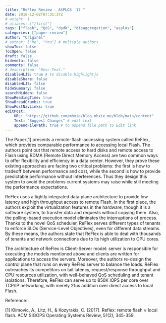 ```yaml
---
title: "ReFlex Review - ASPLOS '17 "
date: 2018-12-02T07:31:37Z
# weight: 1
# aliases: ["/first"]
tags: ["flash", "QoS", "dpdk", "disaggregation", "asplos"]
categories: ["paper-review"]
author: "Original"
# author: ["Me", "You"] # multiple authors
showToc: false
TocOpen: false
draft: false
hidemeta: false
comments: false
# description: "Desc Text."
disableHLJS: true # to disable highlightjs
disableShare: false
disableHLJS: false
hideSummary: false
searchHidden: false
ShowReadingTime: true
ShowBreadCrumbs: true
ShowPostNavLinks: true
editPost:
    URL: "https://github.com/mhxie/blog.mhxie.me/blob/main/content"
    Text: "Suggest Changes" # edit text
    appendFilePath: true # to append file path to Edit link
---
```


The Paper[1] presents a remote-flash-accessing system called ReFlex, which provides comparable performance to accessing local Flash. The authors point out that remote access to hard disks and remote access to Flash using RDMA (Remote Direct Memory Access) are two common ways to offer flexibility and efficiency in a data center. However, they prove these existing approaches are facing two critical problems: the first is how to tradeoff between performance and cost, while the second is how to provide predictable performance without interferences. Thus they design this system to avoid the problems current systems may raise while still meeting the performance expectations.

ReFlex uses a tightly integrated data plane architecture to provide low latency and high throughput access to remote Flash. In the first place, the authors exploit the virtualization features in the hardware, though it is a software system, to transfer data and requests without copying them. Also, the polling-based execution model eliminates the interruptions of process. Thanks to the novel QoS scheduler, ReFlex serves different types of tenants to enforce SLOs (Service-Level Objectives), even for different data streams. By these means, the authors state that ReFlex is able to deal with thousands of tenants and network connections due to its high utilization to CPU cores.

The architecture of ReFlex is Client-Server model: server is responsible for executing the models mentioned above and clients are written for applications to access the servers. Moreover, the authors re-design the control plane that runs on every ReFlex server to balance the loads. ReFlex outreaches its competitors on tail latency, request/response throughput and CPU resources utilization, with well-behaved QoS scheduling and tenant isolations. Therefore, ReFlex can serve up to 850K IOPS per core over TCP/IP networking, with merely 21us addition over direct access to local Flash.

Reference:

[1] Klimovic, A., Litz, H., & Kozyrakis, C. (2017). Reflex: remote flash ≈ local flash. ACM SIGOPS Operating Systems Review, 51(2), 345-359.
